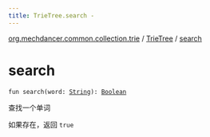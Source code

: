 ```yaml
---
title: TrieTree.search - 
---
```


[org.mechdancer.common.collection.trie](../index.html) / [TrieTree](index.html) / [search](./search.html)

# search

`fun search(word: `[`String`](https://kotlinlang.org/api/latest/jvm/stdlib/kotlin/-string/index.html)`): `[`Boolean`](https://kotlinlang.org/api/latest/jvm/stdlib/kotlin/-boolean/index.html)

查找一个单词

如果存在，返回 `true`

